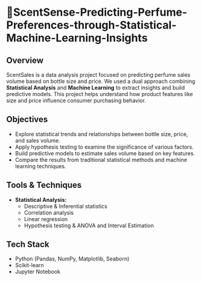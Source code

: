 # 🌸ScentSense-Predicting-Perfume-Preferences-through-Statistical-Machine-Learning-Insights


## Overview
ScentSales is a data analysis project focused on predicting perfume sales volume based on bottle size and price. We used a dual approach combining **Statistical Analysis** and **Machine Learning** to extract insights and build predictive models. This project helps understand how product features like size and price influence consumer purchasing behavior.

## Objectives
- Explore statistical trends and relationships between bottle size, price, and sales volume.
- Apply hypothesis testing to examine the significance of various factors.
- Build predictive models to estimate sales volume based on key features.
- Compare the results from traditional statistical methods and machine learning techniques.


## Tools & Techniques
- **Statistical Analysis:**  
  - Descriptive & Inferential statistics  
  - Correlation analysis  
  - Linear regression  
  - Hypothesis testing & ANOVA and Interval Estimation 

## Tech Stack
- Python (Pandas, NumPy, Matplotlib, Seaborn)
- Scikit-learn
- Jupyter Notebook
